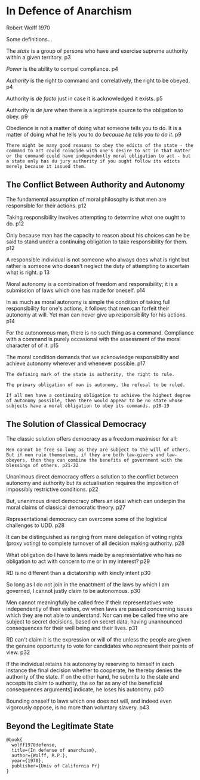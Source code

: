 In Defence of Anarchism
=======================
Robert Wolff 1970

Some definitions…

The *state* is a group of persons who have and exercise supreme authority within a given territory. p3

*Power* is the ability to compel compliance. p4

*Authority* is the right to command and correlatively, the right to be obeyed. p4

Authority is *de facto* just in case it is acknowledged it exists. p5

Authority is *de jure* when there is a legitimate source to the obligation to obey. p9 

Obedience is not a matter of doing what someone tells you to do. It is a matter of doing what he tells you to do *because he tells you to do it*. p9

	There might be many good reasons to obey the edicts of the state - the command to act could coincide with one's desire to act in that matter or the command could have independently moral obligation to act - but a state only has du jury authority if you ought follow its edicts merely because it issued them.



The Conflict Between Authority and Autonomy
-------------------------------------------

The fundamental assumption of moral philosophy is that men are responsible for their actions. p12

Taking responsibility involves attempting to determine what one ought to do. p12

Only because man has the capacity to reason about his choices can he be said to stand under a continuing obligation to take responsibility for them. p12

A responsible individual is not someone who always does what is right but rather is someone who doesn't neglect the duty of attempting to ascertain what is right. p 13

Moral autonomy is a combination of freedom and responsibility; it is a submission of laws which one has made for oneself. p14 

In as much as moral autonomy is simple the condition of taking full responsibility for one's actions, it follows that men can forfeit their autonomy at will. Yet man can never give up responsibility for his actions. p14

For the autonomous man, there is no such thing as a command. Compliance with a command is purely occasional with the assessment of the moral character of of it. p15

The moral condition demands that we acknowledge responsibility and achieve autonomy wherever and whenever possible. p17

	The defining mark of the state is authority, the right to rule.

	The primary obligation of man is autonomy, the refusal to be ruled.

	If all men have a continuing obligation to achieve the highest degree of autonomy possible, then there would appear to be no state whose subjects have a moral obligation to obey its commands. p18-19



The Solution of Classical Democracy
-----------------------------------

The classic solution offers democracy as a freedom maximiser for all:

	Men cannot be free so long as they are subject to the will of others.  But if men rule themselves, if they are both law-givers and law-obeyers, then they can combine the benefits of government with the blessings of others. p21-22

Unanimous direct democracy offers a solution to the conflict between autonomy and authority but its actualisation requires the imposition of impossibly restrictive conditions. p22

But, unanimous direct democracy offers an ideal which can underpin the moral claims of classical democratic theory. p27

Representational democracy can overcome some of the logistical challenges to UDD. p28

It can be distinguished as ranging from mere delegation of voting rights (proxy voting) to complete turnover of all decision making authority. p28

What obligation do I have to laws made by a representative who has no obligation to act with concern to me or in my interest? p29

RD is no different than a dictatorship with kindly intent p30

So long as I do not join in the enactment of the laws by which I am governed, I cannot justly claim to be autonomous. p30

Men cannot meaningfully be called free if their representatives vote independently of their wishes, ow when laws are passed concerning issues which they are not able to understand. Nor can me be called free who are subject to secret decisions, based on secret data, having unannounced consequences for their well being and their lives. p31

RD can't claim it is the expression or will of the unless the people are given the genuine opportunity to vote for candidates who represent their points of view. p32

If the individual retains his autonomy by reserving to himself in each instance the final decision whether to cooperate, he thereby denies the authority of the state.  If on the other hand, he submits to the state and accepts its claim to authority, the so far as any of the beneficial consequences arguments] indicate, he loses his autonomy. p40

Bounding oneself to laws which one does not will, and indeed even vigorously oppose, is no more than voluntary slavery. p43



Beyond the Legitimate State
---------------------------



	@book{
	  wolff1970defense,
	  title={In defense of anarchism},
	  author={Wolff, R.P.},
	  year={1970},
	  publisher={Univ of California Pr}
	}